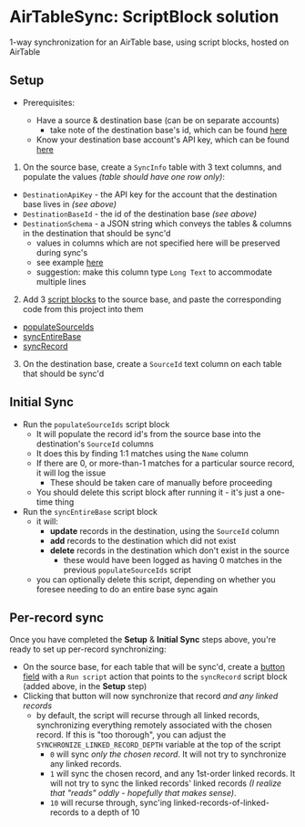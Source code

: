 # AirTableSync: ScriptBlock solution

1-way synchronization for an AirTable base, using script blocks, hosted on AirTable

## Setup

- Prerequisites:

  - Have a source & destination base (can be on separate accounts)
    - take note of the destination base's id, which can be found [here](https://airtable.com/api)
  - Know your destination base account's API key, which can be found [here](https://airtable.com/account)

1. On the source base, create a `SyncInfo` table with 3 text columns, and populate the values _(table should have one row only)_:

- `DestinationApiKey` - the API key for the account that the destination base lives in _(see above)_
- `DestinationBaseId` - the id of the destination base _(see above)_
- `DestinationSchema` - a JSON string which conveys the tables & columns in the destination that should be sync'd
  - values in columns which are not specified here will be preserved during sync's
  - see example [here](./schemaExample.json)
  - suggestion: make this column type `Long Text` to accommodate multiple lines

2. Add 3 [script blocks](https://support.airtable.com/hc/en-us/articles/360043041074-Scripting-block-overview) to the source base, and paste the corresponding code from this project into them

- [populateSourceIds](./populateSourceIds.js)
- [syncEntireBase](./syncEntireBase.js)
- [syncRecord](./syncRecord.js)

3. On the destination base, create a `SourceId` text column on each table that should be sync'd

## Initial Sync

- Run the `populateSourceIds` script block
  - It will populate the record id's from the source base into the destination's `SourceId` columns
  - It does this by finding 1:1 matches using the `Name` column
  - If there are 0, or more-than-1 matches for a particular source record, it will log the issue
    - These should be taken care of manually before proceeding
  - You should delete this script block after running it - it's just a one-time thing
- Run the `syncEntireBase` script block
  - it will:
    - **update** records in the destination, using the `SourceId` column
    - **add** records to the destination which did not exist
    - **delete** records in the destination which don't exist in the source
      - these would have been logged as having 0 matches in the previous `populateSourceIds` script
  - you can optionally delete this script, depending on whether you foresee needing to do an entire base sync again

## Per-record sync

Once you have completed the **Setup** & **Initial Sync** steps above, you're ready to set up per-record synchronizing:

- On the source base, for each table that will be sync'd, create a [button field](https://support.airtable.com/hc/en-us/articles/360048496693-Button-field) with a `Run script` action that points to the `syncRecord` script block (added above, in the **Setup** step)
- Clicking that button will now synchronize that record _and any linked records_
  - by default, the script will recurse through all linked records, synchronizing everything remotely associated with the chosen record. If this is "too thorough", you can adjust the `SYNCHRONIZE_LINKED_RECORD_DEPTH` variable at the top of the script
    - `0` will sync _only the chosen record_. It will not try to synchronize any linked records.
    - `1` will sync the chosen record, and any 1st-order linked records. It will not try to sync the linked records' linked records _(I realize that "reads" oddly - hopefully that makes sense)_.
    - `10` will recurse through, sync'ing linked-records-of-linked-records to a depth of 10
